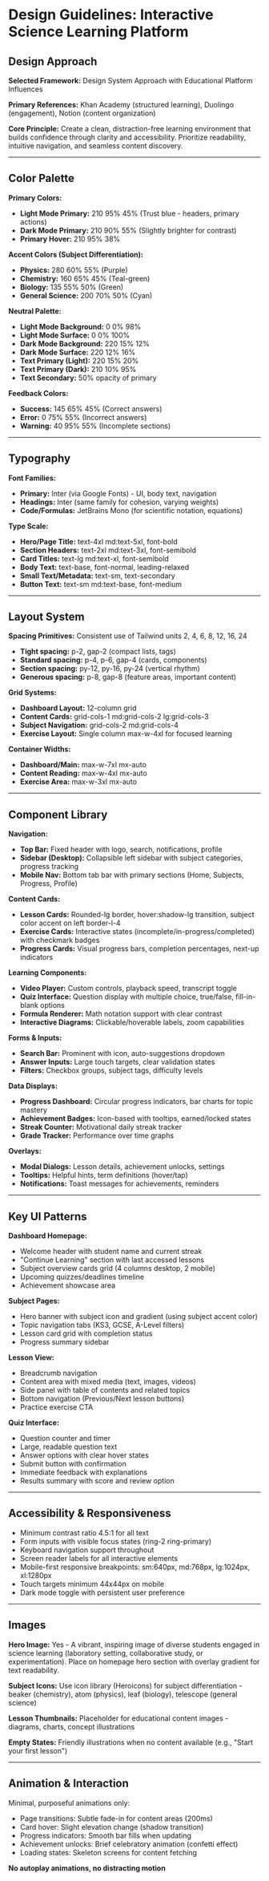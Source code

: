 # Design Guidelines: Interactive Science Learning Platform

## Design Approach

**Selected Framework:** Design System Approach with Educational Platform Influences

**Primary References:** Khan Academy (structured learning), Duolingo (engagement), Notion (content organization)

**Core Principle:** Create a clean, distraction-free learning environment that builds confidence through clarity and accessibility. Prioritize readability, intuitive navigation, and seamless content discovery.

---

## Color Palette

**Primary Colors:**
- **Light Mode Primary:** 210 95% 45% (Trust blue - headers, primary actions)
- **Dark Mode Primary:** 210 90% 55% (Slightly brighter for contrast)
- **Primary Hover:** 210 95% 38%

**Accent Colors (Subject Differentiation):**
- **Physics:** 280 60% 55% (Purple)
- **Chemistry:** 160 65% 45% (Teal-green)  
- **Biology:** 135 55% 50% (Green)
- **General Science:** 200 70% 50% (Cyan)

**Neutral Palette:**
- **Light Mode Background:** 0 0% 98%
- **Light Mode Surface:** 0 0% 100%
- **Dark Mode Background:** 220 15% 12%
- **Dark Mode Surface:** 220 12% 16%
- **Text Primary (Light):** 220 15% 20%
- **Text Primary (Dark):** 210 10% 95%
- **Text Secondary:** 50% opacity of primary

**Feedback Colors:**
- **Success:** 145 65% 45% (Correct answers)
- **Error:** 0 75% 55% (Incorrect answers)
- **Warning:** 40 95% 55% (Incomplete sections)

---

## Typography

**Font Families:**
- **Primary:** Inter (via Google Fonts) - UI, body text, navigation
- **Headings:** Inter (same family for cohesion, varying weights)
- **Code/Formulas:** JetBrains Mono (for scientific notation, equations)

**Type Scale:**
- **Hero/Page Title:** text-4xl md:text-5xl, font-bold
- **Section Headers:** text-2xl md:text-3xl, font-semibold
- **Card Titles:** text-lg md:text-xl, font-semibold
- **Body Text:** text-base, font-normal, leading-relaxed
- **Small Text/Metadata:** text-sm, text-secondary
- **Button Text:** text-sm md:text-base, font-medium

---

## Layout System

**Spacing Primitives:** Consistent use of Tailwind units 2, 4, 6, 8, 12, 16, 24
- **Tight spacing:** p-2, gap-2 (compact lists, tags)
- **Standard spacing:** p-4, p-6, gap-4 (cards, components)
- **Section spacing:** py-12, py-16, py-24 (vertical rhythm)
- **Generous spacing:** p-8, gap-8 (feature areas, important content)

**Grid Systems:**
- **Dashboard Layout:** 12-column grid
- **Content Cards:** grid-cols-1 md:grid-cols-2 lg:grid-cols-3
- **Subject Navigation:** grid-cols-2 md:grid-cols-4
- **Exercise Layout:** Single column max-w-4xl for focused learning

**Container Widths:**
- **Dashboard/Main:** max-w-7xl mx-auto
- **Content Reading:** max-w-4xl mx-auto
- **Exercise Area:** max-w-3xl mx-auto

---

## Component Library

**Navigation:**
- **Top Bar:** Fixed header with logo, search, notifications, profile
- **Sidebar (Desktop):** Collapsible left sidebar with subject categories, progress tracking
- **Mobile Nav:** Bottom tab bar with primary sections (Home, Subjects, Progress, Profile)

**Content Cards:**
- **Lesson Cards:** Rounded-lg border, hover:shadow-lg transition, subject color accent on left border-l-4
- **Exercise Cards:** Interactive states (incomplete/in-progress/completed) with checkmark badges
- **Progress Cards:** Visual progress bars, completion percentages, next-up indicators

**Learning Components:**
- **Video Player:** Custom controls, playback speed, transcript toggle
- **Quiz Interface:** Question display with multiple choice, true/false, fill-in-blank options
- **Formula Renderer:** Math notation support with clear contrast
- **Interactive Diagrams:** Clickable/hoverable labels, zoom capabilities

**Forms & Inputs:**
- **Search Bar:** Prominent with icon, auto-suggestions dropdown
- **Answer Inputs:** Large touch targets, clear validation states
- **Filters:** Checkbox groups, subject tags, difficulty levels

**Data Displays:**
- **Progress Dashboard:** Circular progress indicators, bar charts for topic mastery
- **Achievement Badges:** Icon-based with tooltips, earned/locked states
- **Streak Counter:** Motivational daily streak tracker
- **Grade Tracker:** Performance over time graphs

**Overlays:**
- **Modal Dialogs:** Lesson details, achievement unlocks, settings
- **Tooltips:** Helpful hints, term definitions (hover/tap)
- **Notifications:** Toast messages for achievements, reminders

---

## Key UI Patterns

**Dashboard Homepage:**
- Welcome header with student name and current streak
- "Continue Learning" section with last accessed lessons
- Subject overview cards grid (4 columns desktop, 2 mobile)
- Upcoming quizzes/deadlines timeline
- Achievement showcase area

**Subject Pages:**
- Hero banner with subject icon and gradient (using subject accent color)
- Topic navigation tabs (KS3, GCSE, A-Level filters)
- Lesson card grid with completion status
- Progress summary sidebar

**Lesson View:**
- Breadcrumb navigation
- Content area with mixed media (text, images, videos)
- Side panel with table of contents and related topics
- Bottom navigation (Previous/Next lesson buttons)
- Practice exercise CTA

**Quiz Interface:**
- Question counter and timer
- Large, readable question text
- Answer options with clear hover states
- Submit button with confirmation
- Immediate feedback with explanations
- Results summary with score and review option

---

## Accessibility & Responsiveness

- Minimum contrast ratio 4.5:1 for all text
- Form inputs with visible focus states (ring-2 ring-primary)
- Keyboard navigation support throughout
- Screen reader labels for all interactive elements
- Mobile-first responsive breakpoints: sm:640px, md:768px, lg:1024px, xl:1280px
- Touch targets minimum 44x44px on mobile
- Dark mode toggle with persistent user preference

---

## Images

**Hero Image:** Yes - A vibrant, inspiring image of diverse students engaged in science learning (laboratory setting, collaborative study, or experimentation). Place on homepage hero section with overlay gradient for text readability.

**Subject Icons:** Use icon library (Heroicons) for subject differentiation - beaker (chemistry), atom (physics), leaf (biology), telescope (general science)

**Lesson Thumbnails:** Placeholder for educational content images - diagrams, charts, concept illustrations

**Empty States:** Friendly illustrations when no content available (e.g., "Start your first lesson")

---

## Animation & Interaction

Minimal, purposeful animations only:
- Page transitions: Subtle fade-in for content areas (200ms)
- Card hover: Slight elevation change (shadow transition)
- Progress indicators: Smooth bar fills when updating
- Achievement unlocks: Brief celebratory animation (confetti effect)
- Loading states: Skeleton screens for content fetching

**No autoplay animations, no distracting motion**